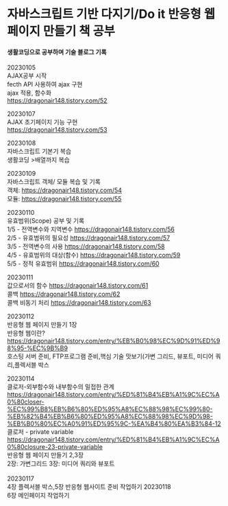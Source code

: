 # 자바스크립트 기반 다지기/Do it 반응형 웹 페이지 만들기 책 공부
<h4>생활코딩으로 공부하며 기술 블로그 기록</h4>

20230105<br>
AJAX공부 시작<br>
fecth  API 사용하여 ajax 구현<br>
ajax 적용, 함수화<br>
https://dragonair148.tistory.com/52<br>

20230107 <br>
AJAX 초기페이지 기능 구현 <br>
https://dragonair148.tistory.com/53<br>

20230108<br>
자바스크립트 기본기 복습<br>
생활코딩 >배열까지 복습<br>

20230109<br>
자바스크립트 객체/ 모듈 복습 및 기록 <br>
객체: https://dragonair148.tistory.com/54 <br>
모듈: https://dragonair148.tistory.com/55 <br>

20230110<br>
유효범위(Scope) 공부 및 기록 <br>
1/5 - 전역변수와 지역변수 https://dragonair148.tistory.com/56 <br>
2/5 - 유효범위의 필요성 https://dragonair148.tistory.com/57 <br>
3/5 - 전역변수의 사용 https://dragonair148.tistory.com/58 <br>
4/5 - 유효범위의 대상(함수) https://dragonair148.tistory.com/59 <br>
5/5 - 정적 유효범위 https://dragonair148.tistory.com/60 <br>

20230111<br>
값으로서의 함수 https://dragonair148.tistory.com/61 <br>
콜백 https://dragonair148.tistory.com/62 <br>
콜백 비동기 처리 https://dragonair148.tistory.com/63 <br>

20230112 <br>
반응형 웹 페이지 만들기 1장<br>
반응형 웹이란? https://dragonair148.tistory.com/entry/%EB%B0%98%EC%9D%91%ED%98%95-%EC%9B%B9 <br>
호스팅 서버 준비, FTP프로그램 준비,핵심 기술 맛보기(가변 그리드, 뷰포트, 미디어 쿼리,플렉서블 박스<br>

20230114<br>
클로저-외부함수와 내부함수의 밀접한 관계 https://dragonair148.tistory.com/entry/%ED%81%B4%EB%A1%9C%EC%A0%80closer-%EC%99%B8%EB%B6%80%ED%95%A8%EC%88%98%EC%99%80-%EB%82%B4%EB%B6%80%ED%95%A8%EC%88%98%EC%9D%98-%EB%B0%80%EC%A0%91%ED%95%9C-%EA%B4%80%EA%B3%84-12 <br>
클로저 - private variable <br>
https://dragonair148.tistory.com/entry/%ED%81%B4%EB%A1%9C%EC%A0%80closure-23-private-variable
<br>
반응형 웹 페이지 만들기 2,3장<br>
2장: 가변그리드 3장: 미디어 쿼리와 뷰포트<br>
<br>
20230117<br>
4장 플렉서블 박스,5장 반응형 웹사이트 준비 작업하기
20230118<br>
6장 메인페이지 작업하기
